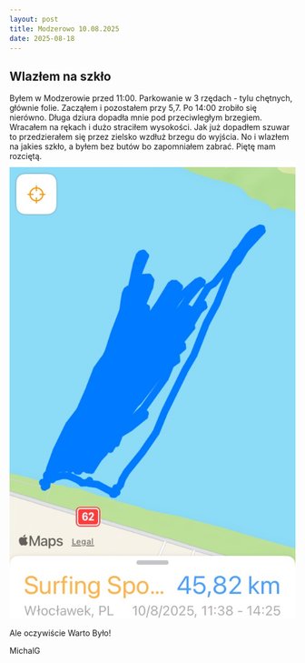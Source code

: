 ```yaml
---
layout: post
title: Modzerowo 10.08.2025
date: 2025-08-18
---
```


## Wlazłem na szkło  

Byłem w Modzerowie przed 11:00. Parkowanie w 3 rzędach - tylu chętnych, głównie folie. 
Zacząłem i pozostałem przy 5,7. Po 14:00 zrobiło się nierówno. 
Długa dziura dopadła mnie pod przeciwległym brzegiem. 
Wracałem na rękach i dużo straciłem wysokości. 
Jak już dopadłem szuwar to przedzierałem się przez zielsko wzdłuż brzegu do wyjścia. 
No i wlazłem na jakies szkło, a byłem bez butów bo zapomniałem zabrać. 
Piętę mam rozciętą.  
![szkło](https://raw.githubusercontent.com/naspocie/blog/master/images/2025-08-10-Modzerowo/WlazlemNaSzklo.jpg "szkło")  

Ale oczywiście Warto Było!  

MichalG  
